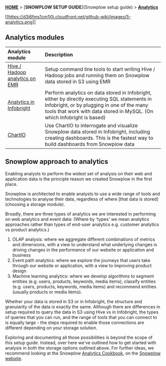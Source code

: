 [**HOME**](Home) > [**SNOWPLOW SETUP GUIDE**](Snowplow setup guide) > [**Analytics**](analytics-setup)

[[https://d3i6fms1cm1j0i.cloudfront.net/github-wiki/images/5-analytics.png]] 

## Analytics modules

| **Analytics module**                                   | **Description**                                                          |
|:-------------------------------------------------------|:-------------------------------------------------------------------------|
| [Hive / Hadoop analytics on EMR](hive-analytics-setup) | Setup command line tools to start writing Hive / Hadoop jobs and running them on Snowplow data stored in S3 using EMR |
| [Analytics in Infobright](infobright-analytics-setup)  | Perform analytics on data stored in Infobright, either by directly executing SQL statements in Infobright, or by plugging in one of the many tools that work with data stored in MySQL. (On which Infobright is based) |
| [ChartIO](chartio-setup)                               | Use ChartIO to interrogate and visualize Snowplow data stored in Infobright, including creating dashboards. This is the fastest way to build dashboards from Snowplow data |

## Snowplow approach to analytics

Enabling analysts to perform the widest set of analysis on their web and application data is the principle reason we created Snowplow in the first place.

Snowplow is architected to enable analysts to use a wide range of tools and technologies to analyse their data, regardless of where [that data is stored](choosing a storage module).

Broadly, there are three types of analytics we are interested in performing on web analytics and event data: (Where by 'types' we mean analytics approaches rather than types of end-user analytics e.g. customer analytics vs product analytics.)

1. OLAP analysis: where we aggregate different combinations of metrics and dimensions, with a view to understand what underlying changes is driving changes in the performance of our website or application and business
2. Event path analytics: where we explore the journeys that users take through our website or application, with a view to improving product design
3. Machine learning analytics: where we develop algorithms to segment entities (e.g. users, products, keywords, media items), classify entities (e.g. users, products, keywords, media items) and recommend entities (usually products or media items).

Whether your data is stored in S3 or in Infobright, the structure and granularity of the data is exactly the same. Although there are differences in setup required to query the data in S3 using Hive vs in Infobright, the types of queries that you can run, and the range of tools that you can connect to is equally large - the steps required to enable those connections are different depending on your storage solution.

Exploring and documenting all those possibilities is beyond the scope of this setup guide. Instead, over here we've outlined how to get started with analysis in both the storage options outlined above. For further ideas, we recommend looking at the Snowplow [Analytics Cookbook](http://snowplowanalytics.com/analytics/index.html), on the [Snowplow website](http://snowplowanalytics.com/). 
